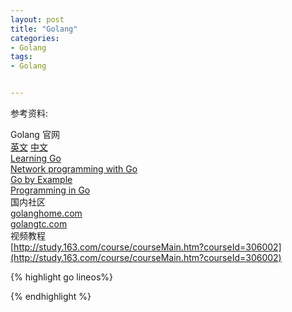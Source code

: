 ```yaml
---
layout: post
title: "Golang"
categories:
- Golang
tags:
- Golang


---
```

参考资料:  
>
Golang 官网  
 [英文](https://golang.org/)  [中文](https://go-zh.org/)         
[Learning Go](http://archive.miek.nl/projects/learninggo/index.html)  
[Network programming with Go](http://jan.newmarch.name/go/)  
[Go by Example](https://gobyexample.com)  
[Programming in Go](http://www.golang-book.com)  
国内社区  
[golanghome.com](golanghome.com)  
[golangtc.com](golangtc.com)   
视频教程  
[http://study.163.com/course/courseMain.htm?courseId=306002](http://study.163.com/course/courseMain.htm?courseId=306002)


{% highlight go lineos%}

{% endhighlight %}